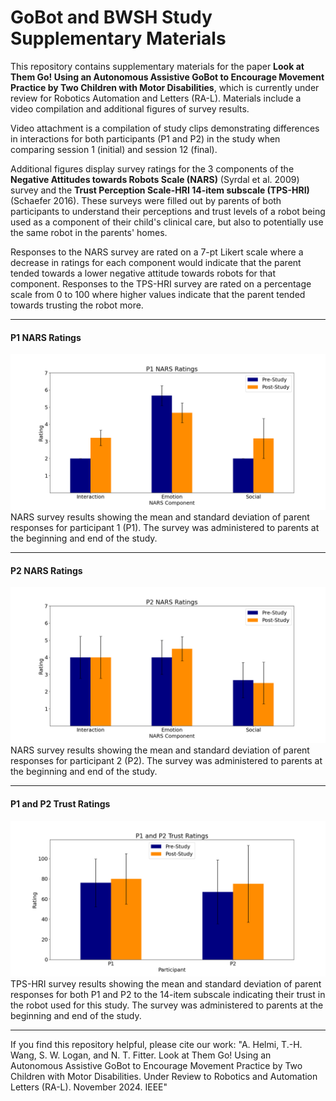 # GoBot and BWSH Study Supplementary Materials
This repository contains supplementary materials for the paper **Look at Them Go! Using an Autonomous Assistive GoBot to Encourage Movement Practice by Two Children with Motor Disabilities**, which is currently under review for Robotics Automation and Letters (RA-L). Materials include a video compilation and additional figures of survey results.

Video attachment is a compilation of study clips demonstrating differences in interactions for both participants (P1 and P2) in the study when comparing session 1 (initial) and session 12 (final).

Additional figures display survey ratings for the 3 components of the **Negative Attitudes towards Robots Scale (NARS)** (Syrdal et al. 2009) survey and the **Trust Perception Scale-HRI 14-item subscale (TPS-HRI)** (Schaefer 2016). These surveys were filled out by parents of both participants to understand their perceptions and trust levels of a robot being used as a component of their child's clinical care, but also to potentially use the same robot in the parents' homes.

Responses to the NARS survey are rated on a 7-pt Likert scale where a decrease in ratings for each component would indicate that the parent tended towards a lower negative attitude towards robots for that component. Responses to the TPS-HRI survey are rated on a percentage scale from 0 to 100 where higher values indicate that the parent tended towards trusting the robot more.

- - - -
#### P1 NARS Ratings
![P1 NARS Ratings](narsH1.png?raw=true)
NARS survey results showing the mean and standard deviation of parent responses for participant 1 (P1). The survey was administered to parents at the beginning and end of the study.
- - - -
#### P2 NARS Ratings
![P2 NARS Ratings](narsH2.png?raw=true)
NARS survey results showing the mean and standard deviation of parent responses for participant 2 (P2). The survey was administered to parents at the beginning and end of the study.
- - - -
#### P1 and P2 Trust Ratings
![Trust Ratings P1 and P2](trust_results.png?raw=true)
TPS-HRI survey results showing the mean and standard deviation of parent responses for both P1 and P2 to the 14-item subscale indicating their trust in the robot used for this study. The survey was administered to parents at the beginning and end of the study.
- - - -

 If you find this repository helpful, please cite our work: "A. Helmi, T.-H. Wang, S. W. Logan, and N. T. Fitter. Look at Them Go! Using an Autonomous Assistive GoBot to Encourage Movement Practice by Two Children with Motor Disabilities. Under Review to Robotics and Automation Letters (RA-L). November 2024. IEEE"
